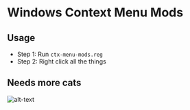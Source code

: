 # Windows Context Menu Mods

## Usage
* Step 1: Run `ctx-menu-mods.reg`
* Step 2: Right click all the things

## Needs more cats
![alt-text](https://i.imgur.com/LmlvSoO.jpg "A suspicious cat")
